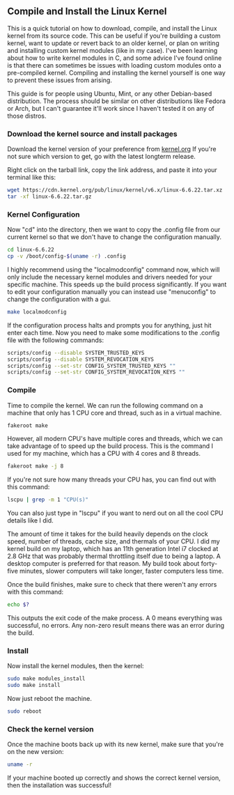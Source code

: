 ## Compile and Install the Linux Kernel

This is a quick tutorial on how to download, compile, and install the Linux kernel from its source code. This can be useful if you're building a custom kernel, want to update or revert back to an older kernel, or plan on writing and installing custom kernel modules (like in my case). I've been learning about how to write kernel modules in C, and some advice I've found online is that there can sometimes be issues with loading custom modules onto a pre-compiled kernel. Compiling and installing the kernel yourself is one way to prevent these issues from arising.

This guide is for people using Ubuntu, Mint, or any other Debian-based distribution. The process should be similar on other distributions like Fedora or Arch, but I can't guarantee it'll work since I haven't tested it on any of those distros.

### Download the kernel source and install packages

Download the kernel version of your preference from [kernel.org](https://www.kernel.org/)
If you're not sure which version to get, go with the latest longterm release.

Right click on the tarball link, copy the link address, and paste it into your terminal like this:
```bash
wget https://cdn.kernel.org/pub/linux/kernel/v6.x/linux-6.6.22.tar.xz
tar -xf linux-6.6.22.tar.gz
```

### Kernel Configuration

Now "cd" into the directory, then we want to copy the .config file from our current kernel so that we don't have to change the configuration manually.
```bash
cd linux-6.6.22
cp -v /boot/config-$(uname -r) .config
```
I highly recommend using the "localmodconfig" command now, which will only include the necessary kernel modules and drivers needed for your specific machine. This speeds up the build process significantly. If you want to edit your configuration manually you can instead use "menuconfig" to change the configuration with a gui.
```bash
make localmodconfig
```
If the configuration process halts and prompts you for anything, just hit enter each time.
Now you need to make some modifications to the .config file with the following commands:
```bash
scripts/config --disable SYSTEM_TRUSTED_KEYS
scripts/config --disable SYSTEM_REVOCATION_KEYS
scripts/config --set-str CONFIG_SYSTEM_TRUSTED_KEYS ""
scripts/config --set-str CONFIG_SYSTEM_REVOCATION_KEYS ""
```

### Compile

Time to compile the kernel. We can run the following command on a machine that only has 1 CPU core and thread, such as in a virtual machine.
```bash
fakeroot make
```
However, all modern CPU's have multiple cores and threads, which we can take advantage of to speed up the build process. This is the command I used for my machine, which has a CPU with 4 cores and 8 threads.
```bash
fakeroot make -j 8
```
If you're not sure how many threads your CPU has, you can find out with this command:
```bash
lscpu | grep -m 1 "CPU(s)"
```
You can also just type in "lscpu" if you want to nerd out on all the cool CPU details like I did.

The amount of time it takes for the build heavily depends on the clock speed, number of threads, cache size, and thermals of your CPU.
I did my kernel build on my laptop, which has an 11th generation Intel i7 clocked at 2.8 GHz that was probably thermal throttling itself due to being a laptop. A desktop computer is preferred for that reason. My build took about forty-five minutes, slower computers will take longer, faster computers less time.

Once the build finishes, make sure to check that there weren't any errors with this command:
```bash
echo $?
```
This outputs the exit code of the make process. A 0 means everything was successful, no errors. Any non-zero result means there was an error during the build.

### Install

Now install the kernel modules, then the kernel:
```bash
sudo make modules_install
sudo make install
```
Now just reboot the machine.
```bash
sudo reboot
```

### Check the kernel version

Once the machine boots back up with its new kernel, make sure that you're on the new version:
```bash
uname -r
```
If your machine booted up correctly and shows the correct kernel version, then the installation was successful!




